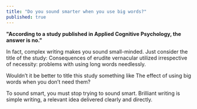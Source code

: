 ```yaml
---
title: "Do you sound smarter when you use big words?"
published: true
---
```


__"According to a study published in Applied Cognitive Psychology, the answer is no."__

In fact, complex writing makes you sound small-minded. Just consider the title of the study: Consequences of erudite vernacular utilized irrespective of necessity: problems with using long words needlessly.

Wouldn’t it be better to title this study something like The effect of using big words when you don’t need them?

To sound smart, you must stop trying to sound smart. Brilliant writing is simple writing, a relevant idea delivered clearly and directly.
